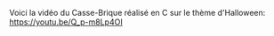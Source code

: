 Voici la vidéo du Casse-Brique réalisé en C sur le thème d'Halloween: 
https://youtu.be/Q_p-m8Lp4OI
